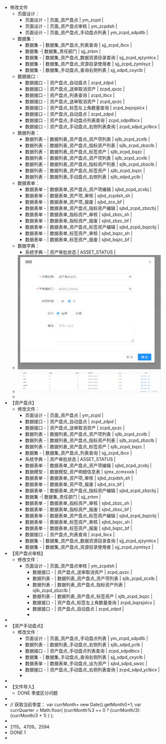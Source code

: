 - 修改文件
	- 页面设计：
		- 页面设计 - | 页面_资产盘点 | ym_zcpd |
		- 页面设计 - | 页面_资产盘点审核 | ym_zcpdsh |
		- 页面设计 - | 页面_资产盘点_手动盘点列表 | ym_zcpd_sdpdlb |
	- 数据集：
		- 数据集 - | 数据集_资产盘点_列表查询 | sjj_zcpd_lbcx |
		- 数据集 -| 数据集_责任部门 | sjj_zrbm |
		- 数据集 - | 数据集_资产盘点_数据资源目录查询 | sjj_zcpd_sjzymlcx |
		- 数据集 - | 数据集_资产盘点_资源目录使用者 | sjj_zcpd_zymlsyz |
		- 数据集 - | 数据集_手动盘点_查询右侧列表 | sjj_sdpd_cxyclb |
	- 数据接口：
		- 数据接口 - | 资产盘点_自动盘点 | zcpd_zdpd |
		- 数据接口 - | 资产盘点_送审取消资产 | zcpd_qxzc |
		- 数据接口 - | 资产盘点_列表查询 | zcpd_lbcx |
		- 数据接口 - | 资产盘点_送审取消资产 | zcpd_qxzc |
		- 数据接口 - | 资产盘点_标签左上角数量查询 | zcpd_bqzsjslcx |
		- 数据接口 - | 资产盘点_自动盘点 | zcpd_zdpd |
		- 数据接口 - | 资产盘点_手动盘点列表查询 | zcpd_sdpdlbcx |
		- 数据接口 - | 资产盘点_手动盘点_右侧列表查询 | zcpd_sdpd_yclbcx |
	- 数据列表：
		- 数据列表 - | 数据列表_资产盘点_资产项列表 | sjlb_zcpd_zcxlb |
		- 数据列表 - | 数据列表_资产盘点_指标资产列表 | sjlb_zcpd_zbzclb |
		- 数据列表 - | 数据列表_资产盘点_标签资产 | sjlb_zcpd_bqzc |
		- 数据列表 - | 数据列表_资产盘点_资产项列表 | sjlb_zcpd_zcxlb |
		- 数据列表 - | 数据列表_资产盘点_指标资产列表 | sjlb_zcpd_zbzclb |
		- 数据列表 - | 数据列表_资产盘点_标签资产 | sjlb_zcpd_bqzc |
		- 数据列表 - | 数据列表_手动盘点_右侧列表 | sjlb_sdpd_yclb |
	- 数据表单：
		- 数据表单 - | 数据表单_资产盘点_资产项编辑 | sjbd_zcpd_zcxbj |
		- 数据表单 - | 数据表单_资产项_审核 | sjbd_zcpdsh_sh |
		- 数据表单 - | 数据表单_资产项_报废 | sjbd_zcx_bf |
		- 数据表单 - | 数据表单_资产盘点_指标资产编辑 | sjbd_zcpd_zbzcbj |
		- 数据表单 - | 数据表单_指标资产_审核 | sjbd_zbzc_sh |
		- 数据表单 -  | 数据表单_指标资产_报废 | sjbd_zbzc_bf |
		- 数据表单 - | 数据表单_资产盘点_标签资产编辑 | sjbd_zcpd_bqzcbj |
		- 数据表单 - | 数据表单_标签资产_审核 | sjbd_bqzc_sh |
		- 数据表单 - | 数据表单_标签资产_报废 | sjbd_bqzc_bf |
	- 数据字典：
		- 系统字典 - | 资产审批状态 | ASSET_STATUS |
	- ![image.png](../assets/image_1701335953050_0.png)
	- ![image.png](../assets/image_1701335971602_0.png)
	-
- 【资产盘点】
	- 修改文件：
		- 页面设计 - | 页面_资产盘点 | ym_zcpd |
		- 数据接口 - | 资产盘点_自动盘点 | zcpd_zdpd |
		- 数据接口 - | 资产盘点_送审取消资产 | zcpd_qxzc |
		- 数据列表 - | 数据列表_资产盘点_资产项列表 | sjlb_zcpd_zcxlb |
		- 数据列表 - | 数据列表_资产盘点_指标资产列表 | sjlb_zcpd_zbzclb |
		- 数据列表 - | 数据列表_资产盘点_标签资产 | sjlb_zcpd_bqzc |
		- 数据集 - | 数据集_资产盘点_列表查询 | sjj_zcpd_lbcx |
		- 系统字典 - | 资产审批状态 | ASSET_STATUS |
		- 数据表单 - | 数据表单_资产盘点_资产项编辑 | sjbd_zcpd_zcxbj |
		- 数据模型 - | 数据模型_资产明细信息表 | sjmx_zcmxxxb |
		- 数据表单 - | 数据表单_资产项_审核 | sjbd_zcpdsh_sh |
		- 数据表单 - | 数据表单_资产项_报废 | sjbd_zcx_bf |
		- 数据表单 - | 数据表单_资产盘点_指标资产编辑 | sjbd_zcpd_zbzcbj |
		- 数据集 -| 数据集_责任部门 | sjj_zrbm |
		- 数据表单 - | 数据表单_指标资产_审核 | sjbd_zbzc_sh |
		- 数据表单 -  | 数据表单_指标资产_报废 | sjbd_zbzc_bf |
		- 数据表单 - | 数据表单_资产盘点_标签资产编辑 | sjbd_zcpd_bqzcbj |
		- 数据表单 - | 数据表单_标签资产_审核 | sjbd_bqzc_sh |
		- 数据表单 - | 数据表单_标签资产_报废 | sjbd_bqzc_bf |
		- 数据接口 - | 资产盘点_列表查询 | zcpd_lbcx |
		- 数据集 - | 数据集_资产盘点_数据资源目录查询 | sjj_zcpd_sjzymlcx |
		- 数据集 - | 数据集_资产盘点_资源目录使用者 | sjj_zcpd_zymlsyz |
- 【资产盘点审核】
	- 修改文件：
		- 页面设计 - | 页面_资产盘点审核 | ym_zcpdsh |
			- 数据接口 - | 资产盘点_送审取消资产 | zcpd_qxzc |
			- 数据列表 - | 数据列表_资产盘点_资产项列表 | sjlb_zcpd_zcxlb |
			- 数据列表 - | 数据列表_资产盘点_指标资产列表 | sjlb_zcpd_zbzclb |
			- 数据列表 - | 数据列表_资产盘点_标签资产 | sjlb_zcpd_bqzc |
			- 数据接口 - | 资产盘点_标签左上角数量查询 | zcpd_bqzsjslcx |
			- 数据接口 - | 资产盘点_自动盘点 | zcpd_zdpd |
			-
-
- 【资产手动盘点】
	- 修改文件：
		- 页面设计 - | 页面_资产盘点_手动盘点列表 | ym_zcpd_sdpdlb |
		- 数据列表 - | 数据列表_手动盘点_右侧列表 | sjlb_sdpd_yclb |
		- 数据接口 - | 资产盘点_手动盘点列表查询 | zcpd_sdpdlbcx |
		- 数据集 - | 数据集_手动盘点_查询右侧列表 | sjj_sdpd_cxyclb |
		- 数据表单 - | 数据表单_手动盘点_设为资产 | sjbd_sdpd_swzc |
		- 数据接口 - | 资产盘点_手动盘点_右侧列表查询 | zcpd_sdpd_yclbcx |
		-
-
- 【文件导入】
	- DONE 季度区分问题
-
- // 获取当前季度：
  var currMonth= new Date().getMonth()+1;
  var currQuarter = Math.floor( (currMonth%3 == 0 ? (currMonth/3):(currMonth/3 + 1) ) );
-
- 2115。4709。2594
- DONE 1
-